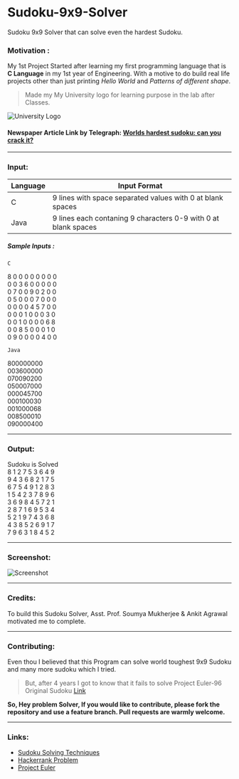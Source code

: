 # Sudoku-9x9-Solver
Sudoku 9x9 Solver that can solve even the hardest Sudoku.


### Motivation :
My 1st Project Started after learning my first programming language that is **C Language** in my 1st year of Engineering. With a motive to do build real life projects other than just printing *Hello World* and *Patterns of different shape*.

> Made my My University logo for learning purpose in the lab after Classes.


![University Logo](https://github.com/oddRishav/Sudoku-9x9-Solver/blob/master/Screenshot/opju.png)

#### Newspaper Article Link by Telegraph: [Worlds hardest sudoku: can you crack it?](https://www.telegraph.co.uk/news/science/science-news/9359579/Worlds-hardest-sudoku-can-you-crack-it.html)
---

### Input:

Language  | Input Format
------------- | -------------
C | 9 lines with space separated values with 0 at blank spaces
Java  | 9 lines each contaning 9 characters 0-9 with 0 at blank spaces

##### Sample Inputs :

`C`

8 0 0 0 0 0 0 0 0<br/>
0 0 3 6 0 0 0 0 0<br/>
0 7 0 0 9 0 2 0 0<br/>
0 5 0 0 0 7 0 0 0<br/>
0 0 0 0 4 5 7 0 0<br/>
0 0 0 1 0 0 0 3 0<br/>
0 0 1 0 0 0 0 6 8<br/>
0 0 8 5 0 0 0 1 0<br/>
0 9 0 0 0 0 4 0 0<br/>

`Java`

800000000<br/>
003600000<br/>
070090200<br/>
050007000<br/>
000045700<br/>
000100030<br/>
001000068<br/>
008500010<br/>
090000400<br/>

---
### Output:

Sudoku is Solved<br/>
8 1 2 7 5 3 6 4 9<br/>
9 4 3 6 8 2 1 7 5<br/>
6 7 5 4 9 1 2 8 3<br/>
1 5 4 2 3 7 8 9 6<br/>
3 6 9 8 4 5 7 2 1<br/>
2 8 7 1 6 9 5 3 4<br/>
5 2 1 9 7 4 3 6 8<br/>
4 3 8 5 2 6 9 1 7<br/>
7 9 6 3 1 8 4 5 2<br/>

---
### Screenshot:

![Screenshot](https://github.com/oddRishav/Sudoku-9x9-Solver/blob/master/Screenshot/Screenshot.png)


---
### Credits:

To build this Sudoku Solver, Asst. Prof. Soumya Mukherjee & Ankit Agrawal motivated me to complete.

---
### Contributing:
Even thou I believed that this Program can solve world toughest 9x9 Sudoku and many more sudoku which I tried.
>But, after 4 years I got to know that it fails to solve Project Euler-96 Original Sudoku [Link](https://projecteuler.net/problem=96)


**So, Hey problem Solver, If you would like to contribute, please fork the repository and use a feature branch. Pull requests are warmly welcome.**

---
### Links:

- [Sudoku Solving Techniques](https://www.kristanix.com/sudokuepic/sudoku-solving-techniques.php)
- [Hackerrank Problem](https://www.hackerrank.com/contests/projecteuler/challenges/euler096/problem)
- [Project Euler](https://projecteuler.net/problem=96)
